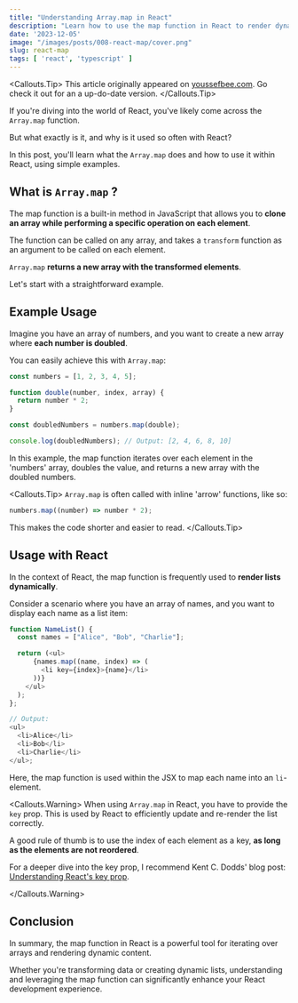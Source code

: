 ```yaml
---
title: "Understanding Array.map in React"
description: "Learn how to use the map function in React to render dynamic content."
date: '2023-12-05'
image: "/images/posts/008-react-map/cover.png"
slug: react-map
tags: [ 'react', 'typescript' ]
---
```


<Callouts.Tip>
This article originally appeared on [youssefbee.com](https://youssefbee.com). Go check it out for an a up-do-date version.
</Callouts.Tip>

If you're diving into the world of React, you've likely come across the `Array.map` function.

But what exactly is it, and why is it used so often with React?

In this post, you'll learn what the `Array.map` does and how to use it within React, using simple examples.

## What is `Array.map` ?

The map function is a built-in method in JavaScript that allows you to **clone an array while
performing a specific operation on each element**.

The function can be called on any array, and takes a `transform` function as an argument to be called on each element.

`Array.map` **returns a new array with the transformed elements**.

Let's start with a straightforward example.

## Example Usage

Imagine you have an array of numbers, and you want to create a new array
where **each number is doubled**.

You can easily achieve this with `Array.map`:

```typescript tsx
const numbers = [1, 2, 3, 4, 5];

function double(number, index, array) {
  return number * 2;
}

const doubledNumbers = numbers.map(double);

console.log(doubledNumbers); // Output: [2, 4, 6, 8, 10]
```

In this example, the map function iterates over each element in the 'numbers' array, doubles the value, and returns a
new array with the doubled numbers.

<Callouts.Tip>
`Array.map` is often called with inline 'arrow' functions, like so:

```typescript tsx
numbers.map((number) => number * 2); 
```

This makes the code shorter and easier to read.
</Callouts.Tip>

## Usage with React

In the context of React, the map function is frequently used to **render
lists dynamically**.

Consider a scenario where you have an
array of names, and you want to display each name as a list item:

```typescript tsx
function NameList() {
  const names = ["Alice", "Bob", "Charlie"];

  return (<ul>
      {names.map((name, index) => (
        <li key={index}>{name}</li>
      ))}
    </ul>
  );
};

// Output:
<ul>
  <li>Alice</li>
  <li>Bob</li>
  <li>Charlie</li>
</ul>;
```

Here, the map function is used within the JSX to map each name into an `li`-element.

<Callouts.Warning>
When using `Array.map` in React, you have to provide the `key` prop. This is used by React to efficiently update and
re-render the list correctly.

A good rule of thumb is to use the index of each element as a key, **as long as the elements are not reordered**.

For a deeper dive into the key prop, I recommend Kent C. Dodds' blog
post: [Understanding React's key prop](https://kentcdodds.com/blog/understanding-reacts-key-prop).

</Callouts.Warning>

## Conclusion

In summary, the map function in React is a powerful tool for iterating over arrays and rendering dynamic content.

Whether you're transforming data or creating dynamic lists, understanding and leveraging the map function can
significantly enhance your React development experience. 